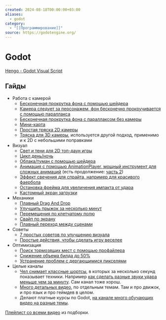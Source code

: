 ```yaml
---
created: 2024-08-18T00:00:00+03:00
aliases:
  - godot
category:
  - "[[Программирование]]"
source: https://godotengine.org/
---
```


# Godot

[Hengo - Godot Visual Script](https://github.com/Henrique-Henrique/Hengo)

## Гайды

 - Работа с камерой
	 - [Бесконечная прокрутка фона с помощью шейдера](https://api.dtf.ru/v2.8/redirect?to=https%3A%2F%2Fyoutu.be%2FHnqBeqoTwJ8%3Fsi%3DwEhB38uPlK4knEAZ&postId=3181254)
	 - [Камера следует за персонажем, фон бесконечно прокручивается с помощью параллакса](https://api.dtf.ru/v2.8/redirect?to=https%3A%2F%2Fyoutu.be%2Fgsfqi1YB4Jw%3Fsi%3D-9iKu2Dmzrv9ofQU&postId=3181254)
	 - [Бесконечная прокрутка фона с параллаксом без камеры](https://api.dtf.ru/v2.8/redirect?to=https%3A%2F%2Fyoutu.be%2FFtKdg4gKL3w%3Fsi%3DOML7iNyFH7wveU4R&postId=3181254)
	 - [Мини-карта](https://api.dtf.ru/v2.8/redirect?to=https%3A%2F%2Fyoutu.be%2Fel-g4QgmXEI%3Fsi%3DKb73toP-Tk05bxmT&postId=3181254)
	 - [Простая тряска 2D камеры](https://api.dtf.ru/v2.8/redirect?to=https%3A%2F%2Fyoutu.be%2FJDzUjJypQ9s%3Fsi%3DBlb1CiVAqENFEicx&postId=3181254)
	 - [Тряска для 3D камеры](https://api.dtf.ru/v2.8/redirect?to=https%3A%2F%2Fyoutu.be%2F1i5SB8Ct1y0%3Fsi%3DYGvfHrNryUdu00ga&postId=3181254), используется другой подход, применимо и к 2D с небольшими поправками
 - Визуал
	 - [Свет и тени для 2D топ-даун игры](https://api.dtf.ru/v2.8/redirect?to=https%3A%2F%2Fyoutu.be%2FJfBZfnkg1uM%3Fsi%3D_AMYa5svx_eMakeN&postId=3181254)
	 - [Цикл день/ночь](https://api.dtf.ru/v2.8/redirect?to=https%3A%2F%2Fyoutu.be%2Fj_FMsL_ru1w%3Fsi%3D8baZQxktD5_3Tk9N&postId=3181254)
	 - [Облака/туман с помощью шейдера](https://api.dtf.ru/v2.8/redirect?to=https%3A%2F%2Fyoutu.be%2FCJvDNBY_K1Q%3Fsi%3D8kkm_S5kvFGsvLKE&postId=3181254)
	 - [Анимация с помощью AnimationPlayer, мощный инструмент для сложных анимаций](https://api.dtf.ru/v2.8/redirect?to=https%3A%2F%2Fyoutu.be%2FFEwE6myyz_I%3Fsi%3D8FzUyVFXGuJbAIEm&postId=3181254) (есть продолжение: [часть 2](https://api.dtf.ru/v2.8/redirect?to=https%3A%2F%2Fyoutu.be%2F-Q9wvJ5Kpeo%3Fsi%3DmjCVKQF_BZg1gOAZ&postId=3181254))
	 - [Эффект свечения для спрайта, например для красивого фаербола](https://api.dtf.ru/v2.8/redirect?to=https%3A%2F%2Fyoutu.be%2FxdRyrre8LuA%3Fsi%3DkWF8scWWZphv7GA_&postId=3181254)
	 - [Остановка фрейма для увеличения импакта от удара](https://api.dtf.ru/v2.8/redirect?to=https%3A%2F%2Fyoutu.be%2FprZVDe2EPNM%3Fsi%3D6QU6NUw9uYZv0Qv_&postId=3181254)
	 - [Кастомный экран загрузки](https://api.dtf.ru/v2.8/redirect?to=https%3A%2F%2Fyoutu.be%2FzGeS5elfljo%3Fsi%3DNmEJy_b9B60n6bYt&postId=3181254)
 - Механики
	 - [Плавный Drag And Drop](https://api.dtf.ru/v2.8/redirect?to=https%3A%2F%2Fyoutu.be%2FiSpWZzL2i1o%3Fsi%3Dq84oGAw0glpV6fnn&postId=3181254)
	 - [Улучшить прыжок за несколько минут](https://api.dtf.ru/v2.8/redirect?to=https%3A%2F%2Fyoutu.be%2Fbn3ZUCZ0vMo%3Fsi%3D4JTTixLVvltX5hhh&postId=3181254)
	 - [Перемещения по клетчатому полю](https://api.dtf.ru/v2.8/redirect?to=https%3A%2F%2Fyoutu.be%2F9laHKHYNyXc%3Fsi%3DyDe-AtFH38ZLg6YE&postId=3181254)
	 - [Свайп по экрану](https://api.dtf.ru/v2.8/redirect?to=https%3A%2F%2Fyoutu.be%2FmcKhZPBLhLo%3Fsi%3D8dNfGsySfiwbBjL2&postId=3181254)
	 - [Плавный переход между сценами](https://api.dtf.ru/v2.8/redirect?to=https%3A%2F%2Fyoutu.be%2FBcnF84qFKMg%3Fsi%3Djz4BjovXvr4vGARb&postId=3181254)
 - Советы
	 - [7 простых советов по улучшению визуала](https://api.dtf.ru/v2.8/redirect?to=https%3A%2F%2Fyoutu.be%2FWO_kBYqAQwU%3Fsi%3DIj-mASHo89ep_Ve3&postId=3181254)
	 - [Простые действия, чтобы сделать игру веселее](https://api.dtf.ru/v2.8/redirect?to=https%3A%2F%2Fyoutu.be%2Fplj09H-aLOk%3Fsi%3DJjmOAQXksgVWUf2s&postId=3181254)
 - Оптимизация
	 - [Поиск тормозящих мест с помощью профайлера](https://api.dtf.ru/v2.8/redirect?to=https%3A%2F%2Fyoutu.be%2F-b1dylw9v2o%3Fsi%3D_xO6W49AezHSfSpD&postId=3181254)
	 - [Снижение объема билда до 50%](https://api.dtf.ru/v2.8/redirect?to=https%3A%2F%2Fyoutu.be%2FieTSAlbFmuY%3Fsi%3Dvv4qiYV95NW4zGqN&postId=3181254)
	 - [Устранение проблем с дергающимися пикселями](https://api.dtf.ru/v2.8/redirect?to=https%3A%2F%2Fyoutu.be%2F-OaJpbAfvak%3Fsi%3DhkqMK2f_BU1yBfv0&postId=3181254)
 - Целые каналы
	 - [Чел снимает классные шортсы](https://api.dtf.ru/v2.8/redirect?to=https%3A%2F%2Fwww.youtube.com%2F%40InboundShovel%2Fshorts&postId=3181254), в которых за несколько секунд показывает техники. Например [как сделать разные звуки удара меньше чем за минуту](https://api.dtf.ru/v2.8/redirect?to=https%3A%2F%2Fwww.youtube.com%2Fshorts%2FZYZRr05AMNE&postId=3181254). Сам канал тоже хорош.
	 - [Много детальных видео](https://api.dtf.ru/v2.8/redirect?to=https%3A%2F%2Fyoutube.com%2F%40dev-worm%3Fsi%3DOzOjJNgGU68fIje3&postId=3181254), по отдельным темам. Там и про движок, и про язык и про геймдев в целом.
	 - Делают платные курсы по Godot, [на канале много обучающих видео на разные темы](https://api.dtf.ru/v2.8/redirect?to=https%3A%2F%2Fwww.youtube.com%2F%40Gdquest&postId=3181254).

[Плейлист со всеми видео](https://api.dtf.ru/v2.8/redirect?to=https%3A%2F%2Fwww.youtube.com%2Fplaylist%3Flist%3DPLUcoXpFhBO_cODmf_yFsa-u9-sTZbSA_K&postId=3181254) из подборки.
